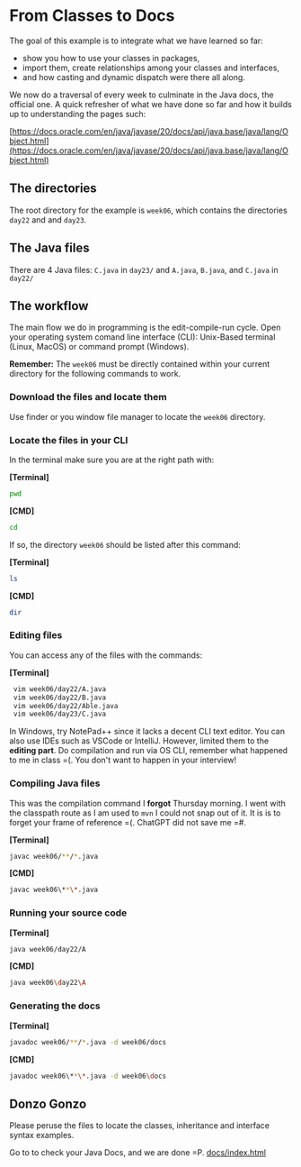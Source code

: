 # From Classes to Docs

The goal of this example is to integrate what we have learned so far:
 - show you how to use your classes in packages,
 - import them, create relationships among your classes and interfaces,
 -  and how casting and dynamic dispatch were there all along.

We now do a traversal of every week to culminate in the Java docs, the official one. A quick refresher of what we have done so far and how it builds up to understanding the pages such:

[https://docs.oracle.com/en/java/javase/20/docs/api/java.base/java/lang/Object.html](https://docs.oracle.com/en/java/javase/20/docs/api/java.base/java/lang/Object.html)

## The directories

The root directory for the example is `week06`, which contains the directories `day22` and and `day23`.

## The Java files

There are 4 Java files: `C.java` in `day23/` and `A.java`, `B.java`, and `C.java` in `day22/`

## The workflow

The main flow we do in programming is the edit-compile-run cycle. Open your operating system comand line interface (CLI): Unix-Based terminal (Linux, MacOS) or command prompt (Windows).

**Remember:** The `week06` must be directly contained within your current directory for the following commands to work.

### Download the files and locate them

Use finder or you window file manager to locate the `week06` directory.

### Locate the files in your CLI
In the terminal make sure you are at the right path with:

**[Terminal]** 
```sh
pwd
```

**[CMD]** 
```sh
cd
```

If so, the directory `week06` should be listed after this command:

**[Terminal]** 

```sh
ls
```

**[CMD]** 

```sh
dir
```

### Editing files

You can access any of the files with the commands:

**[Terminal]** 

```sh
 vim week06/day22/A.java
 vim week06/day22/B.java
 vim week06/day22/Able.java
 vim week06/day23/C.java
```
In Windows, try NotePad++ since it lacks a decent CLI text editor. You can also use IDEs such as VSCode or IntelliJ. However, limited them to the **editing part**. Do compilation and run via OS CLI, remember what happened to me in class =(. You don't want to happen in your interview!

### Compiling Java files

This was the compilation command I **forgot** Thursday morning. I went with the classpath route as I am used to `mvn` I could not snap out of it. It is is to forget your frame of reference =(. ChatGPT did not save me =#.

**[Terminal]** 
```sh
javac week06/**/*.java
```

**[CMD]** 
```sh
javac week06\**\*.java
```

### Running your source code

**[Terminal]** 

```sh
java week06/day22/A
```

**[CMD]** 

```sh
java week06\day22\A
```

### Generating the docs

**[Terminal]** 

```sh
javadoc week06/**/*.java -d week06/docs
```

**[CMD]** 

```sh
javadoc week06\**\*.java -d week06\docs
```

## Donzo Gonzo

Please peruse the files to locate the classes, inheritance and interface syntax examples.

Go to  to check your Java Docs, and we are done =P. [docs/index.html](https://github.com/luminaxster/computing/edit/main/java/gmu/cs211/2024/spring/in-class/code/week06/docs/index.html)
